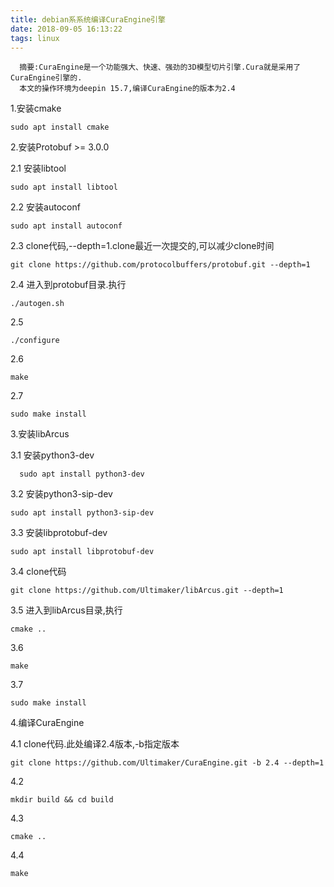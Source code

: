 ```yaml
---
title: debian系系统编译CuraEngine引擎
date: 2018-09-05 16:13:22
tags: linux
---
```


      摘要:CuraEngine是一个功能强大、快速、强劲的3D模型切片引擎.Cura就是采用了CuraEngine引擎的.
      本文的操作环境为deepin 15.7,编译CuraEngine的版本为2.4

1.安装cmake

    sudo apt install cmake

2.安装Protobuf >= 3.0.0 
  
  2.1 安装libtool

    sudo apt install libtool
  
  2.2 安装autoconf
  
    sudo apt install autoconf
  2.3 clone代码,--depth=1.clone最近一次提交的,可以减少clone时间
  
    git clone https://github.com/protocolbuffers/protobuf.git --depth=1

  2.4 进入到protobuf目录.执行
  
    ./autogen.sh

  2.5 
  
    ./configure
    
  2.6 
  
    make 

  2.7 
  
    sudo make install

3.安装libArcus

  3.1 安装python3-dev
      
      sudo apt install python3-dev
  
  3.2 安装python3-sip-dev
  
    sudo apt install python3-sip-dev

  3.3 安装libprotobuf-dev
  
    sudo apt install libprotobuf-dev

  3.4 clone代码
  
    git clone https://github.com/Ultimaker/libArcus.git --depth=1

  3.5 进入到libArcus目录,执行
  
    cmake ..

  3.6 
  
    make

  3.7 
  
    sudo make install

4.编译CuraEngine

  4.1 clone代码.此处编译2.4版本,-b指定版本
  
    git clone https://github.com/Ultimaker/CuraEngine.git -b 2.4 --depth=1
    
  4.2 
  
    mkdir build && cd build

  4.3 
  
    cmake ..


  4.4 
  
    make